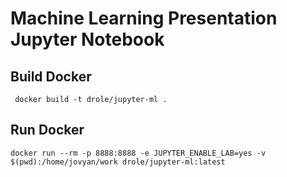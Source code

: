 # Machine Learning Presentation Jupyter Notebook

## Build Docker 
```
 docker build -t drole/jupyter-ml .
```

## Run Docker 
```
docker run --rm -p 8888:8888 -e JUPYTER_ENABLE_LAB=yes -v $(pwd):/home/jovyan/work drole/jupyter-ml:latest
```
